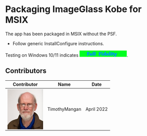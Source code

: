 # Packaging ImageGlass Kobe for MSIX

The app has been packaged in MSIX without the PSF.
* Follow generic InstallConfigure instructions.


Testing on Windows 10/11 indicates [<img src="/media/CatFullFidelity.png" alt="Full Fidelity" />](/media/CatFullFidelity.png).  


## Contributors

| Contributor | Name | Date |
|----|----|----|
| [<img src="/media/Contributors/TimMangan.jpg" align="left" Height="128" />](/media/Contributors/TimMangan.jpg) | TimothyMangan | April 2022 |


